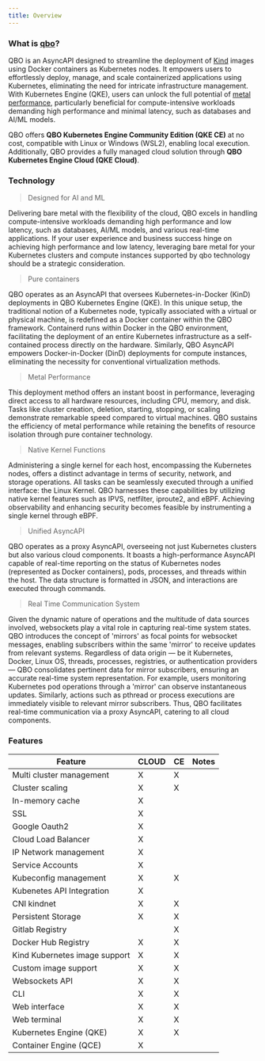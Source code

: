 ```yaml
---
title: Overview
---
```


### What is&nbsp;[qbo](glossary?id=-qbo-pronounced-letter-q-bow-as-in-bow-tie)?

QBO is an AsyncAPI designed to streamline the deployment of [Kind](https://kind.sigs.k8s.io/) images using Docker containers as Kubernetes nodes. It empowers users to effortlessly deploy, manage, and scale containerized applications using Kubernetes, eliminating the need for intricate infrastructure management. With Kubernetes Engine (QKE), users can unlock the full potential of [metal performance](https://en.wikipedia.org/wiki/Bare-metal_server), particularly beneficial for compute-intensive workloads demanding high performance and minimal latency, such as databases and AI/ML models.

QBO offers **QBO Kubernetes Engine Community Edition (QKE CE)** at no cost, compatible with Linux or Windows (WSL2), enabling local execution. Additionally, QBO provides a fully managed cloud solution through **QBO Kubernetes Engine Cloud (QKE Cloud)**.

### Technology

> Designed for AI and ML

Delivering bare metal with the flexibility of the cloud, QBO excels in handling compute-intensive workloads demanding high performance and low latency, such as databases, AI/ML models, and various real-time applications. If your user experience and business success hinge on achieving high performance and low latency, leveraging bare metal for your Kubernetes clusters and compute instances supported by qbo technology should be a strategic consideration.

> Pure containers

QBO operates as an AsyncAPI that oversees Kubernetes-in-Docker (KinD) deployments in QBO Kubernetes Engine (QKE). In this unique setup, the traditional notion of a Kubernetes node, typically associated with a virtual or physical machine, is redefined as a Docker container within the QBO framework. Containerd runs within Docker in the QBO environment, facilitating the deployment of an entire Kubernetes infrastructure as a self-contained process directly on the hardware. Similarly, QBO AsyncAPI empowers Docker-in-Docker (DinD) deployments for compute instances, eliminating the necessity for conventional virtualization methods.

> Metal Performance

This deployment method offers an instant boost in performance, leveraging direct access to all hardware resources, including CPU, memory, and disk. Tasks like cluster creation, deletion, starting, stopping, or scaling demonstrate remarkable speed compared to virtual machines. QBO sustains the efficiency of metal performance while retaining the benefits of resource isolation through pure container technology.

> Native Kernel Functions

Administering a single kernel for each host, encompassing the Kubernetes nodes, offers a distinct advantage in terms of security, network, and storage operations. All tasks can be seamlessly executed through a unified interface: the Linux Kernel. QBO harnesses these capabilities by utilizing native kernel features such as IPVS, netfilter, iproute2, and eBPF. Achieving observability and enhancing security becomes feasible by instrumenting a single kernel through eBPF.

> Unified AsyncAPI

QBO operates as a proxy AsyncAPI, overseeing not just Kubernetes clusters but also various cloud components. It boasts a high-performance AsyncAPI capable of real-time reporting on the status of Kubernetes nodes (represented as Docker containers), pods, processes, and threads within the host. The data structure is formatted in JSON, and interactions are executed through commands.

> Real Time Communication System

Given the dynamic nature of operations and the multitude of data sources involved, websockets play a vital role in capturing real-time system states. QBO introduces the concept of 'mirrors' as focal points for websocket messages, enabling subscribers within the same 'mirror' to receive updates from relevant systems. Regardless of data origin — be it Kubernetes, Docker, Linux OS, threads, processes, registries, or authentication providers — QBO consolidates pertinent data for mirror subscribers, ensuring an accurate real-time system representation. For example, users monitoring Kubernetes pod operations through a 'mirror' can observe instantaneous updates. Similarly, actions such as pthread or process executions are immediately visible to relevant mirror subscribers. Thus, QBO facilitates real-time communication via a proxy AsyncAPI, catering to all cloud components.

### Features

| Feature                       | CLOUD | CE  | Notes |
| ----------------------------- | ----- | --- | ----- |
| Multi cluster management      | X     | X   |
| Cluster scaling               | X     | X   |
| In-memory cache               | X     |
| SSL                           | X     |
| Google Oauth2                 | X     |
| Cloud Load Balancer           | X     |
| IP Network management         | X     |
| Service Accounts              | X     |
| Kubeconfig management         | X     | X   |
| Kubenetes API Integration     | X     |
| CNI kindnet                   | X     | X   |
| Persistent Storage            | X     | X   |
| Gitlab Registry               |       | X   |
| Docker Hub Registry           | X     | X   |
| Kind Kubernetes image support | X     | X   |
| Custom image support          | X     | X   |
| Websockets API                | X     | X   |
| CLI                           | X     | X   |
| Web interface                 | X     | X   |
| Web terminal                  | X     | X   |
| Kubernetes Engine (QKE)       | X     | X   |
| Container Engine (QCE)        | X     |     |
